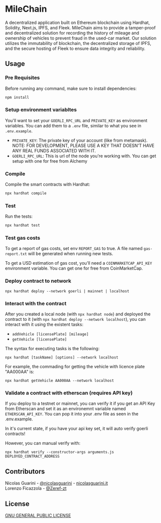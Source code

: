 # MileChain

A decentralized application built on Ethereum blockchain using Hardhat, Solidity, Next.js, IPFS, and Fleek. MileChain aims to provide a tamper-proof and decentralized solution for recording the history of mileage and ownership of vehicles to prevent fraud in the used-car market. Our solution utilizes the immutability of blockchain, the decentralized storage of IPFS, and the secure hosting of Fleek to ensure data integrity and reliability.

## Usage

### Pre Requisites

Before running any command, make sure to install dependencies:

```sh
npm install
```

### Setup environment variabltes

You'll want to set your `GOERLI_RPC_URL` and `PRIVATE_KEY` as environment variables. You can add them to a `.env` file, similar to what you see in `.env.example`.

- `PRIVATE_KEY`: The private key of your account (like from metamask). NOTE: FOR DEVELOPMENT, PLEASE USE A KEY THAT DOESN'T HAVE ANY REAL FUNDS ASSOCIATED WITH IT.
- `GOERLI_RPC_URL`: This is url of the node you're working with. You can get setup with one for free from Alchemy

### Compile

Compile the smart contracts with Hardhat:

```sh
npx hardhat compile
```

### Test

Run the tests:

```sh
npx hardhat test
```

### Test gas costs

To get a report of gas costs, set env `REPORT_GAS` to true. A file named `gas-report.txt` will be generated when running new tests.

To get a USD estimation of gas cost, you'll need a `COINMARKETCAP_API_KEY` environment variable. You can get one for free from CoinMarketCap.

### Deploy contract to network

```
npx hardhat deploy --network goerli | mainnet | localhost
```

### Interact with the contract
After you created a local node (with `npx hardhat node`) and deployed the contract to it (with `npx hardhat deploy --network localhost`), you can interact with it using the existent tasks:

- `addVehicle [licensePlate] [mileage]`
- `getVehicle [licensePlate]`

The syntax for executing tasks is the following:
```
npx hardhat [taskName] [options] --network localhost
```
For example, the commading for getting the vehicle with licence plate "AA000AA" is:
```
npx hardhat getVehicle AA000AA --network localhost
```

### Validate a contract with etherscan (requires API key)

If you deploy to a testnet or mainnet, you can verify it if you get an API Key from Etherscan and set it as an environemnt variable named `ETHERSCAN_API_KEY`. You can pop it into your .env file as seen in the .env.example.

In it's current state, if you have your api key set, it will auto verify goerli contracts!

However, you can manual verify with:

```
npx hardhat verify --constructor-args arguments.js DEPLOYED_CONTRACT_ADDRESS
```

## Contributors

Nicolas Guarini - [@nicolasguarini](https://github.com/nicolasguarini) - [nicolasguarini.it](https://nicolasguarini.it) \
Lorenzo Ficazzola - [@Zeref-zt](https://github.com/Zeref-zt)

## License

[GNU GENERAL PUBLIC LICENSE](https://github.com/nicolasguarini/milechain/blob/main/LICENSE)
